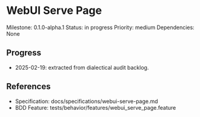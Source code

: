 # WebUI Serve Page
Milestone: 0.1.0-alpha.1
Status: in progress
Priority: medium
Dependencies: None

## Progress
- 2025-02-19: extracted from dialectical audit backlog.

## References
- Specification: docs/specifications/webui-serve-page.md
- BDD Feature: tests/behavior/features/webui_serve_page.feature
